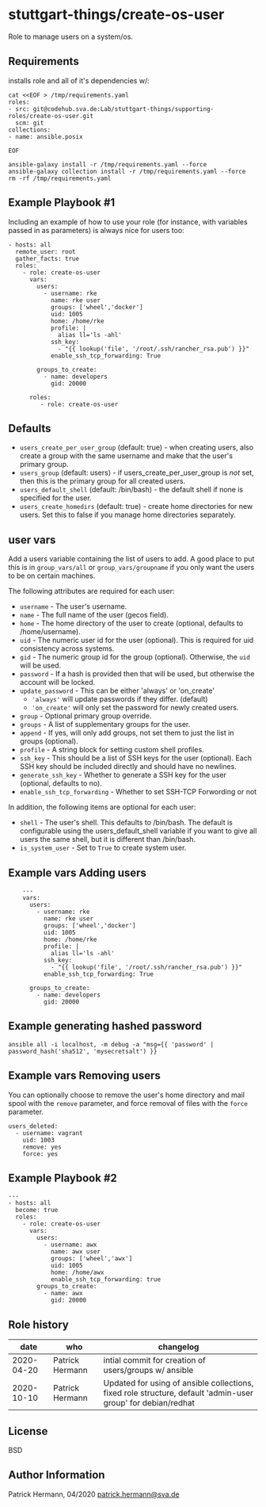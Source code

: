 stuttgart-things/create-os-user
===============================

Role to manage users on a system/os.

Requirements
------------

installs role and all of it's dependencies w/:

```
cat <<EOF > /tmp/requirements.yaml
roles:
- src: git@codehub.sva.de:Lab/stuttgart-things/supporting-roles/create-os-user.git
  scm: git
collections:
- name: ansible.posix

EOF

ansible-galaxy install -r /tmp/requirements.yaml --force
ansible-galaxy collection install -r /tmp/requirements.yaml --force
rm -rf /tmp/requirements.yaml
```

Example Playbook #1
----------------

Including an example of how to use your role (for instance, with variables passed in as parameters) is always nice for users too:

```
- hosts: all
  remote_user: root
  gather_facts: true
  roles:
    - role: create-os-user 
      vars:
        users:
          - username: rke 
            name: rke user
            groups: ['wheel','docker']
            uid: 1005
            home: /home/rke
            profile: |
              alias ll='ls -ahl'
            ssh_key:
              - "{{ lookup('file', '/root/.ssh/rancher_rsa.pub') }}"
            enable_ssh_tcp_forwarding: True
        
        groups_to_create:
          - name: developers
            gid: 20000

      roles:
         - role: create-os-user
```


Defaults
--------------

* `users_create_per_user_group` (default: true) - when creating users, also
  create a group with the same username and make that the user's primary
  group.
* `users_group` (default: users) - if users_create_per_user_group is _not_ set,
  then this is the primary group for all created users.
* `users_default_shell` (default: /bin/bash) - the default shell if none is
  specified for the user.
* `users_create_homedirs` (default: true) - create home directories for new
  users. Set this to false if you manage home directories separately.

user vars
------------

Add a users variable containing the list of users to add. A good place to put
this is in `group_vars/all` or `group_vars/groupname` if you only want the
users to be on certain machines.

The following attributes are required for each user:

* `username` - The user's username.
* `name` - The full name of the user (gecos field).
* `home` - The home directory of the user to create (optional, defaults to /home/username).
* `uid` - The numeric user id for the user (optional). This is required for uid consistency
  across systems.
* `gid` - The numeric group id for the group (optional). Otherwise, the
  `uid` will be used.
* `password` - If a hash is provided then that will be used, but otherwise the
  account will be locked.
* `update_password` - This can be either 'always' or 'on_create'
  - `'always'` will update passwords if they differ. (default)
  - `'on_create'` will only set the password for newly created users.
* `group` - Optional primary group override.
* `groups` - A list of supplementary groups for the user.
* `append` - If yes, will only add groups, not set them to just the list in groups (optional).
* `profile` - A string block for setting custom shell profiles.
* `ssh_key` - This should be a list of SSH keys for the user (optional). Each SSH key
  should be included directly and should have no newlines.
* `generate_ssh_key` - Whether to generate a SSH key for the user (optional, defaults to no).
* `enable_ssh_tcp_forwarding` - Whether to set SSH-TCP Forwording or not
 
In addition, the following items are optional for each user:

* `shell` - The user's shell. This defaults to /bin/bash. The default is
  configurable using the users_default_shell variable if you want to give all
  users the same shell, but it is different than /bin/bash.
* `is_system_user` -  Set to `True` to create system user.

Example vars Adding users
-------------------------
```
    ---
    vars:
      users:
        - username: rke 
          name: rke user
          groups: ['wheel','docker']
          uid: 1005
          home: /home/rke
          profile: |
            alias ll='ls -ahl'
          ssh_key:
            - "{{ lookup('file', '/root/.ssh/rancher_rsa.pub') }}"
          enable_ssh_tcp_forwarding: True
        
      groups_to_create:
        - name: developers
          gid: 20000
```

Example generating hashed password
----------------------------------

```
ansible all -i localhost, -m debug -a "msg={{ 'password' | password_hash('sha512', 'mysecretsalt') }}
```


Example vars Removing users
---------------------------

You can optionally choose to remove the user's home directory and mail spool with
the `remove` parameter, and force removal of files with the `force` parameter.

    users_deleted:
      - username: vagrant
        uid: 1003
        remove: yes
        force: yes


Example Playbook #2
----------------
```
---
- hosts: all
  become: true
  roles:
    - role: create-os-user
      vars:
        users:
          - username: awx
            name: awx user
            groups: ['wheel','awx']
            uid: 1005
            home: /home/awx
            enable_ssh_tcp_forwarding: true
        groups_to_create:
          - name: awx
            gid: 20000
```

Role history
----------------
| date  | who | changelog |
|---|---|---|
|2020-04-20   | Patrick Hermann | intial commit for creation of users/groups w/ ansible
|2020-10-10   | Patrick Hermann | Updated for using of ansible collections, fixed role structure, default 'admin-user group' for debian/redhat

License
-------

BSD

Author Information
------------------

Patrick Hermann, 04/2020
patrick.hermann@sva.de